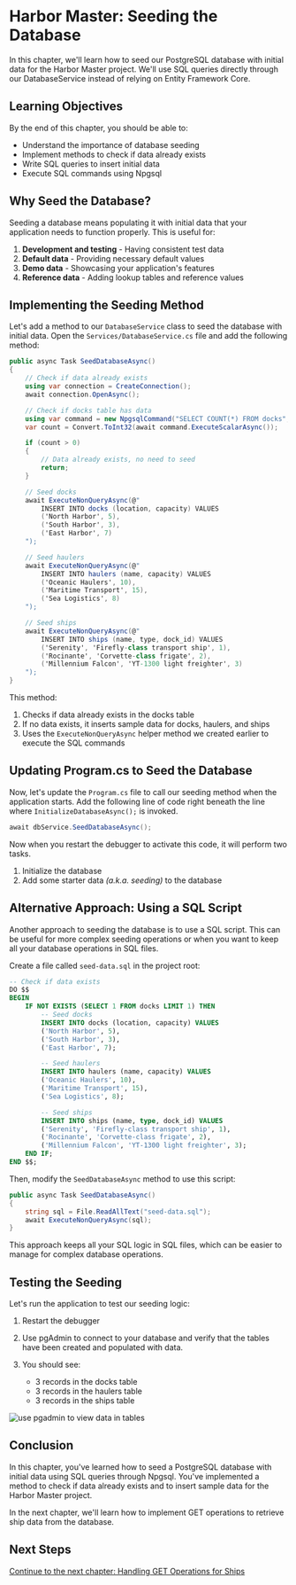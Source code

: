 # Harbor Master: Seeding the Database

In this chapter, we'll learn how to seed our PostgreSQL database with initial data for the Harbor Master project. We'll use SQL queries directly through our DatabaseService instead of relying on Entity Framework Core.

## Learning Objectives

By the end of this chapter, you should be able to:
- Understand the importance of database seeding
- Implement methods to check if data already exists
- Write SQL queries to insert initial data
- Execute SQL commands using Npgsql

## Why Seed the Database?

Seeding a database means populating it with initial data that your application needs to function properly. This is useful for:

1. **Development and testing** - Having consistent test data
2. **Default data** - Providing necessary default values
3. **Demo data** - Showcasing your application's features
4. **Reference data** - Adding lookup tables and reference values

## Implementing the Seeding Method

Let's add a method to our `DatabaseService` class to seed the database with initial data. Open the `Services/DatabaseService.cs` file and add the following method:

```csharp
public async Task SeedDatabaseAsync()
{
    // Check if data already exists
    using var connection = CreateConnection();
    await connection.OpenAsync();

    // Check if docks table has data
    using var command = new NpgsqlCommand("SELECT COUNT(*) FROM docks", connection);
    var count = Convert.ToInt32(await command.ExecuteScalarAsync());

    if (count > 0)
    {
        // Data already exists, no need to seed
        return;
    }

    // Seed docks
    await ExecuteNonQueryAsync(@"
        INSERT INTO docks (location, capacity) VALUES
        ('North Harbor', 5),
        ('South Harbor', 3),
        ('East Harbor', 7)
    ");

    // Seed haulers
    await ExecuteNonQueryAsync(@"
        INSERT INTO haulers (name, capacity) VALUES
        ('Oceanic Haulers', 10),
        ('Maritime Transport', 15),
        ('Sea Logistics', 8)
    ");

    // Seed ships
    await ExecuteNonQueryAsync(@"
        INSERT INTO ships (name, type, dock_id) VALUES
        ('Serenity', 'Firefly-class transport ship', 1),
        ('Rocinante', 'Corvette-class frigate', 2),
        ('Millennium Falcon', 'YT-1300 light freighter', 3)
    ");
}
```

This method:
1. Checks if data already exists in the docks table
2. If no data exists, it inserts sample data for docks, haulers, and ships
3. Uses the `ExecuteNonQueryAsync` helper method we created earlier to execute the SQL commands

## Updating Program.cs to Seed the Database

Now, let's update the `Program.cs` file to call our seeding method when the application starts. Add the following line of code right beneath the line where `InitializeDatabaseAsync();` is invoked.

```cs
await dbService.SeedDatabaseAsync();
```

Now when you restart the debugger to activate this code, it will perform two tasks.

1. Initialize the database
2. Add some starter data _(a.k.a. seeding)_ to the database

## Alternative Approach: Using a SQL Script

Another approach to seeding the database is to use a SQL script. This can be useful for more complex seeding operations or when you want to keep all your database operations in SQL files.

Create a file called `seed-data.sql` in the project root:

```sql
-- Check if data exists
DO $$
BEGIN
    IF NOT EXISTS (SELECT 1 FROM docks LIMIT 1) THEN
        -- Seed docks
        INSERT INTO docks (location, capacity) VALUES
        ('North Harbor', 5),
        ('South Harbor', 3),
        ('East Harbor', 7);

        -- Seed haulers
        INSERT INTO haulers (name, capacity) VALUES
        ('Oceanic Haulers', 10),
        ('Maritime Transport', 15),
        ('Sea Logistics', 8);

        -- Seed ships
        INSERT INTO ships (name, type, dock_id) VALUES
        ('Serenity', 'Firefly-class transport ship', 1),
        ('Rocinante', 'Corvette-class frigate', 2),
        ('Millennium Falcon', 'YT-1300 light freighter', 3);
    END IF;
END $$;
```

Then, modify the `SeedDatabaseAsync` method to use this script:

```csharp
public async Task SeedDatabaseAsync()
{
    string sql = File.ReadAllText("seed-data.sql");
    await ExecuteNonQueryAsync(sql);
}
```

This approach keeps all your SQL logic in SQL files, which can be easier to manage for complex database operations.

## Testing the Seeding

Let's run the application to test our seeding logic:

1. Restart the debugger

2. Use pgAdmin to connect to your database and verify that the tables have been created and populated with data.

3. You should see:
   - 3 records in the docks table
   - 3 records in the haulers table
   - 3 records in the ships table

![use pgadmin to view data in tables](./images/verify-seeded-data.gif)

## Conclusion

In this chapter, you've learned how to seed a PostgreSQL database with initial data using SQL queries through Npgsql. You've implemented a method to check if data already exists and to insert sample data for the Harbor Master project.

In the next chapter, we'll learn how to implement GET operations to retrieve ship data from the database.

## Next Steps

[Continue to the next chapter: Handling GET Operations for Ships](./harbor-master-get-ships.md)